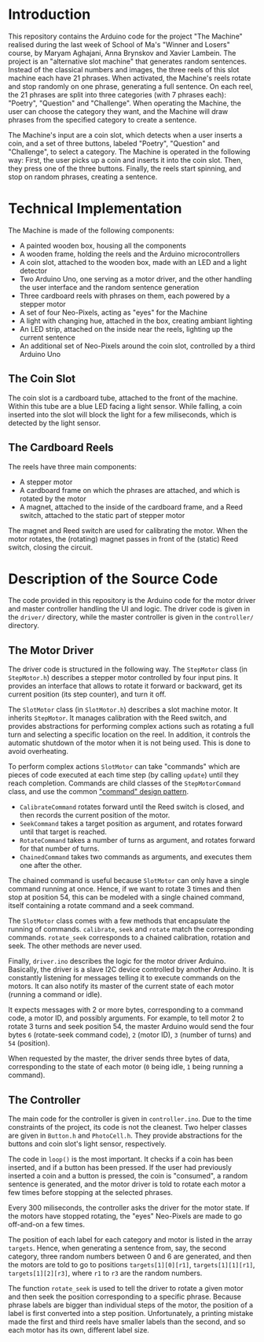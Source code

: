 # Introduction

This repository contains the Arduino code for the project "The Machine"
realised during the last week of School of Ma's "Winner and Losers" course, by
Maryam Aghajani, Anna Brynskov and Xavier Lambein.  The project is an
"alternative slot machine" that generates random sentences.  Instead of the
classical numbers and images, the three reels of this slot machine each have 21
phrases.  When activated, the Machine's reels rotate and stop randomly on one
phrase, generating a full sentence.  On each reel, the 21 phrases are split
into three categories (with 7 phrases each): "Poetry", "Question" and
"Challenge".  When operating the Machine, the user can choose the category they
want, and the Machine will draw phrases from the specified category to create a
sentence.

The Machine's input are a coin slot, which detects when a user inserts a coin,
and a set of three buttons, labeled "Poetry", "Question" and "Challenge", to
select a category.  The Machine is operated in the following way: First, the
user picks up a coin and inserts it into the coin slot.  Then, they press one
of the three buttons.  Finally, the reels start spinning, and stop on random
phrases, creating a sentence.

# Technical Implementation

The Machine is made of the following components:

- A painted wooden box, housing all the components
- A wooden frame, holding the reels and the Arduino microcontrollers
- A coin slot, attached to the wooden box, made with an LED and a light
  detector
- Two Arduino Uno, one serving as a motor driver, and the other handling the
  user interface and the random sentence generation
- Three cardboard reels with phrases on them, each powered by a stepper motor
- A set of four Neo-Pixels, acting as "eyes" for the Machine
- A light with changing hue, attached in the box, creating ambiant lighting
- An LED strip, attached on the inside near the reels, lighting up the current
  sentence
- An additional set of Neo-Pixels around the coin slot, controlled by a third
  Arduino Uno

## The Coin Slot

The coin slot is a cardboard tube, attached to the front of the machine.
Within this tube are a blue LED facing a light sensor.  While falling, a coin
inserted into the slot will block the light for a few miliseconds, which is
detected by the light sensor.

## The Cardboard Reels

The reels have three main components:

- A stepper motor
- A cardboard frame on which the phrases are attached, and which is rotated by
  the motor
- A magnet, attached to the inside of the cardboard frame, and a Reed switch,
  attached to the static part of stepper motor

The magnet and Reed switch are used for calibrating the motor.  When the motor
rotates, the (rotating) magnet passes in front of the (static) Reed switch,
closing the circuit.

# Description of the Source Code

The code provided in this repository is the Arduino code for the motor driver
and master controller handling the UI and logic.  The driver code is given in
the `driver/` directory, while the master controller is given in the
`controller/` directory.

## The Motor Driver

The driver code is structured in the following way.  The `StepMotor` class (in
`StepMotor.h`) describes a stepper motor controlled by four input pins.  It
provides an interface that allows to rotate it forward or backward, get its
current position (its step counter), and turn it off.

The `SlotMotor` class (in `SlotMotor.h`) describes a slot machine motor.  It
inherits `StepMotor`.  It manages calibration with the Reed switch, and
provides abstractions for performing complex actions such as rotating a full
turn and selecting a specific location on the reel.  In addition, it controls
the automatic shutdown of the motor when it is not being used.  This is done to
avoid overheating.

To perform complex actions `SlotMotor` can take "commands" which are pieces of
code executed at each time step (by calling `update`) until they reach
completion.  Commands are child classes of the `StepMotorCommand` class, and
use the common ["command" design
pattern](https://en.wikipedia.org/wiki/Command_pattern).

- `CalibrateCommand` rotates forward until the Reed switch is closed, and then
  records the current position of the motor.
- `SeekCommand` takes a target position as argument, and rotates forward until
  that target is reached.
- `RotateCommand` takes a number of turns as argument, and rotates forward for
  that number of turns.
- `ChainedCommand` takes two commands as arguments, and executes them one after
  the other.

The chained command is useful because `SlotMotor` can only have a single
command running at once.  Hence, if we want to rotate 3 times and then stop at
position 54, this can be modeled with a single chained command, itself
containing a rotate command and a seek command.

The `SlotMotor` class comes with a few methods that encapsulate the running of
commands.  `calibrate`, `seek` and `rotate` match the corresponding commands.
`rotate_seek` corresponds to a chained calibration, rotation and seek.  The
other methods are never used.

Finally, `driver.ino` describes the logic for the motor driver Arduino.
Basically, the driver is a slave I2C device controlled by another Arduino.  It
is constantly listening for messages telling it to execute commands on the
motors.  It can also notify its master of the current state of each motor
(running a command or idle).

It expects messages with 2 or more bytes, corresponding to a command code, a
motor ID, and possibly arguments.  For example, to tell motor 2 to rotate 3
turns and seek position 54, the master Arduino would send the four bytes `6`
(rotate-seek command code), `2` (motor ID), `3` (number of turns) and `54`
(position).

When requested by the master, the driver sends three bytes of data,
corresponding to the state of each motor (`0` being idle, `1` being running a
command).

## The Controller

The main code for the controller is given in `controller.ino`.  Due to the time
constraints of the project, its code is not the cleanest.  Two helper classes
are given in `Button.h` and `PhotoCell.h`.  They provide abstractions for the
buttons and coin slot's light sensor, respectively.

The code in `loop()` is the most important.  It checks if a coin has been
inserted, and if a button has been pressed.  If the user had previously
inserted a coin and a button is pressed, the coin is "consumed", a random
sentence is generated, and the motor driver is told to rotate each motor a few
times before stopping at the selected phrases.

Every 300 miliseconds, the controller asks the driver for the motor state.  If
the motors have stopped rotating, the "eyes" Neo-Pixels are made to go
off-and-on a few times.

The position of each label for each category and motor is listed in the array
`targets`.  Hence, when generating a sentence from, say, the second category,
three random numbers between 0 and 6 are generated, and then the motors are
told to go to positions `targets[1][0][r1]`, `targets[1][1][r1]`,
`targets[1][2][r3]`, where `r1` to `r3` are the random numbers.

The function `rotate_seek` is used to tell the driver to rotate a given motor
and then seek the position corresponding to a specific phrase.  Because phrase
labels are bigger than individual steps of the motor, the position of a label
is first converted into a step position.  Unfortunately, a printing mistake
made the first and third reels have smaller labels than the second, and so each
motor has its own, different label size.

